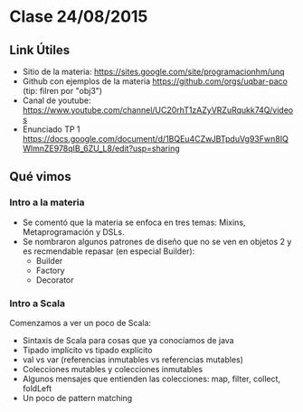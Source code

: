 

# Clase 24/08/2015

## Link Útiles

 - Sitio de la materia: https://sites.google.com/site/programacionhm/unq
 - Github con ejemplos de la materia https://github.com/orgs/uqbar-paco (tip: filren por "obj3")
 - Canal de youtube: https://www.youtube.com/channel/UC20rhT1zAZyVRZuRqukk74Q/videos
 - Enunciado TP 1 https://docs.google.com/document/d/1BQEu4CZwJBTpduVg93Fwn8IQWlmnZE978qIB_6ZU_L8/edit?usp=sharing

## Qué vimos

### Intro a la materia

 - Se comentó que la materia se enfoca en tres temas: Mixins, Metaprogramación y DSLs.
 - Se nombraron algunos patrones de diseño que no se ven en objetos 2 y es recmendable repasar (en especial Builder):
   - Builder
   - Factory
   - Decorator
   
### Intro a Scala

Comenzamos a ver un poco de Scala:
 
 - Sintaxis de Scala para cosas que ya conocíamos de java
 - Tipado implícito vs tipado explícito
 - val vs var (referencias inmutables vs referencias mutables)
 - Colecciones mutables y colecciones inmutables
 - Algunos mensajes que entienden las colecciones: map, filter, collect, foldLeft
 - Un poco de pattern matching

